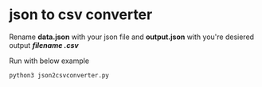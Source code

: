 # json to csv converter

Rename **data.json** with your json file and **output.json** with you're desiered output ***filename .csv***

Run with below example
```
python3 json2csvconverter.py
```
